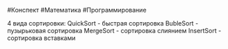 #Конспект #Математика #Программирование 

4 вида сортировки:
QuickSort - быстрая сортировка
BubleSort - пузырьковая сортировка
MergeSort - сортировка слиянием
InsertSort - сортировка вставками

